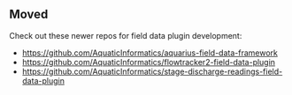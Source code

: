 ## Moved

Check out these newer repos for field data plugin development:

- https://github.com/AquaticInformatics/aquarius-field-data-framework
- https://github.com/AquaticInformatics/flowtracker2-field-data-plugin
- https://github.com/AquaticInformatics/stage-discharge-readings-field-data-plugin
